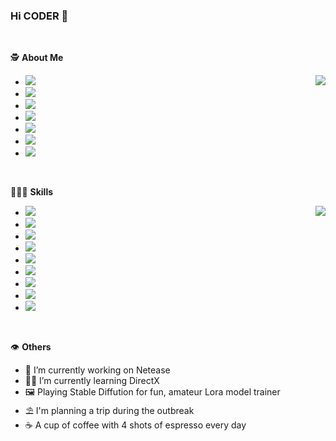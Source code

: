 ### Hi CODER 👋

<br/>

🕵️ **About Me**

<img align="right" src="https://github-readme-stats.vercel.app/api?username=mokyue&count_private=true&show_icons=true&theme=radical" />

- ![](https://img.shields.io/badge/-Mainly%20using%20C++,%20Python,%20Java-0A0A0A?style=social&logo=devdotto)
- ![](https://img.shields.io/badge/-Senior%20Development%20Engineer-0018A8?style=social&logo=deutschebank)
- ![](https://img.shields.io/badge/-Client%E2%94%80side%20Development-003366?style=social&logo=linuxfoundation)
- ![](https://img.shields.io/badge/-Cantonese,%20Mandarin,%20English-4285F4?style=social&logo=googleearth)
- ![](https://img.shields.io/badge/-mokyue@163.com-EA4335?style=social&logo=gmail)
- ![](https://img.shields.io/badge/-Moky%239268-5865F2?style=social&logo=discord)
- ![](https://img.shields.io/badge/-464855455-EB1923?style=social&logo=tencentqq)

<br/>

👨🏻‍💻 **Skills**

<img align="right" src="https://github-readme-stats.vercel.app/api/top-langs/?username=mokyue&layout=compact&theme=radical" />

- ![](https://img.shields.io/badge/-C/C++-00599C?style=social&logo=cplusplus)
- ![](https://img.shields.io/badge/-Python-3776AB?style=social&logo=python)
- ![](https://img.shields.io/badge/-Java-2F2625?style=social&logo=coffeescript)
- ![](https://img.shields.io/badge/-C%23-239120?style=social&logo=csharp)
- ![](https://img.shields.io/badge/-Flutter-02569B?style=social&logo=flutter)
- ![](https://img.shields.io/badge/-JavaScript-F7DF1E?style=social&logo=javascript)
- ![](https://img.shields.io/badge/-Unity-FFFFFF?style=social&logo=unity)
- ![](https://img.shields.io/badge/-Docker-2496ED?style=social&logo=docker)
- ![](https://img.shields.io/badge/-Photoshop-31A8FF?style=social&logo=adobephotoshop)

<br/>

👁️ **Others**

- 💼 I’m currently working on Netease
- 🙇🏻 I’m currently learning DirectX
- 🖼️ Playing Stable Diffution for fun, amateur Lora model trainer
- ⛱️ I'm planning a trip during the outbreak
- ☕ A cup of coffee with 4 shots of espresso every day
